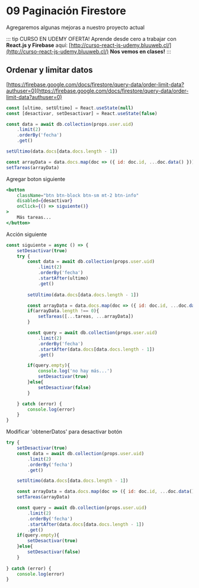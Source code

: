 # 09 Paginación Firestore
Agregaremos algunas mejoras a nuestro proyecto actual

::: tip CURSO EN UDEMY OFERTA!
Aprende desde cero a trabajar con <b>React.js y Firebase</b> aquí: [http://curso-react-js-udemy.bluuweb.cl/](http://curso-react-js-udemy.bluuweb.cl/)
<b>Nos vemos en clases!</b>
:::

## Ordenar y limitar datos
[https://firebase.google.com/docs/firestore/query-data/order-limit-data?authuser=0](https://firebase.google.com/docs/firestore/query-data/order-limit-data?authuser=0)

```jsx
const [ultimo, setUltimo] = React.useState(null)
const [desactivar, setDesactivar] = React.useState(false)
```

```jsx
const data = await db.collection(props.user.uid)
    .limit(2)
    .orderBy('fecha')
    .get()

setUltimo(data.docs[data.docs.length - 1])

const arrayData = data.docs.map(doc => ({ id: doc.id, ...doc.data() }))
setTareas(arrayData)
```

Agregar boton siguiente
```jsx
<button 
    className="btn btn-block btn-sm mt-2 btn-info"
    disabled={desactivar}
    onClick={() => siguiente()}
>
    Más tareas...
</button>
```

Acción siguiente
```jsx
const siguiente = async () => {
    setDesactivar(true)
    try {
        const data = await db.collection(props.user.uid)
            .limit(2)
            .orderBy('fecha')
            .startAfter(ultimo)  
            .get()
        
        setUltimo(data.docs[data.docs.length - 1])

        const arrayData = data.docs.map(doc => ({ id: doc.id, ...doc.data() }))
        if(arrayData.length !== 0){
            setTareas([...tareas, ...arrayData])
        }

        const query = await db.collection(props.user.uid)
            .limit(2)
            .orderBy('fecha')
            .startAfter(data.docs[data.docs.length - 1])  
            .get()

        if(query.empty){
            console.log('no hay más...')
            setDesactivar(true)
        }else{
            setDesactivar(false)
        }

    } catch (error) {
        console.log(error)
    }
}
```

Modificar 'obtenerDatos' para desactivar botón
```jsx
try {
    setDesactivar(true)
    const data = await db.collection(props.user.uid)
        .limit(2)
        .orderBy('fecha')
        .get()

    setUltimo(data.docs[data.docs.length - 1])

    const arrayData = data.docs.map(doc => ({ id: doc.id, ...doc.data() }))
    setTareas(arrayData)

    const query = await db.collection(props.user.uid)
        .limit(2)
        .orderBy('fecha')
        .startAfter(data.docs[data.docs.length - 1])  
        .get()
    if(query.empty){
        setDesactivar(true)
    }else{
        setDesactivar(false)
    }
    
} catch (error) {
    console.log(error)
}
```
